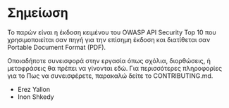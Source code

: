 Σημείωση
======

Το παρών είναι η έκδοση κειμένου του OWASP API Security Top 10 που χρησιμοποιείται σαν πηγή 
για την επίσημη έκδοση και διατίθεται σαν Portable Document Format (PDF).

Οποιαδήποτε συνεισφορά στην εργασία όπως σχόλια, διορθώσεις, ή μεταφράσεις 
θα πρέπει να γίνονται εδώ. Για περισσότερες πληροφορίες για το Πως να συνεισφέρετε, 
παρακαλώ δείτε το CONTRIBUTING.md.

* Erez Yallon
* Inon Shkedy

[1]: ../../CONTRIBUTING.md
